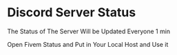 # Discord Server Status
 The Status of The Server Will be Updated Everyone 1 min

 Open Fivem Status and Put in Your Local Host and Use it 
